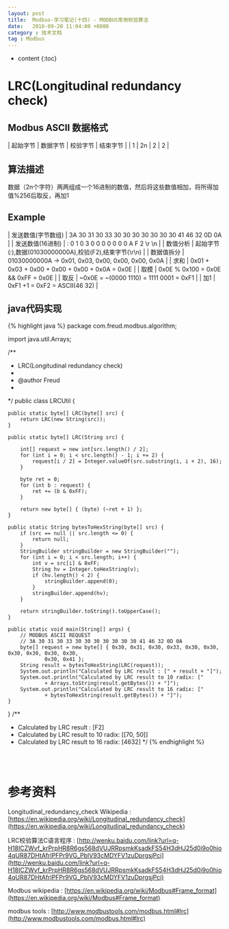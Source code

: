 ```yaml
---
layout: post
title:  Modbus-学习笔记(十四) - MODBUS常用校验算法
date:   2016-09-20 11:04:00 +0800
category : 技术文档
tag : Modbus
---
```


* content
{:toc}


LRC(Longitudinal redundancy check)
=============================

Modbus ASCII 数据格式
-----------------------------

| 起始字节 | 数据字节 | 校验字节 | 结束字节 |
| 1        | 2n       | 2        | 2        |

算法描述
-----------------------------

数据（2n个字符）两两组成一个16进制的数值，然后将这些数值相加，将所得加值%256后取反，再加1

Example
-----------------------------

| 发送数值(字节数组) | 3A 30 31 30 33 30 30 30 30 30 30 30 41 46 32 0D 0A     |
| 发送数值(16进制)   |  :  0  1  0  3  0  0  0  0  0  0  0  A  F  2 \r \n     |
| 数值分析           | 起始字节(:),数据(01030000000A),校验(F2),结束字节(\r\n) |
| 数据值拆分         | 01030000000A -> 0x01, 0x03, 0x00, 0x00, 0x00, 0x0A     |
| 求和               | 0x01 + 0x03 + 0x00 + 0x00 + 0x00 + 0x0A = 0x0E         |
| 取模               | 0x0E % 0x100 = 0x0E && 0xFF = 0x0E                     |
| 取反               | ~0x0E = ~(0000 1110) = 1111 0001 = 0xF1                |
| 加1                | 0xF1 +1 = 0xF2 = ASCII(46 32)                          |

java代码实现
-----------------------------

{% highlight java %}
package com.freud.modbus.algorithm;

import java.util.Arrays;

/**
 * LRC(Longitudinal redundancy check)
 * 
 * @author Freud
 *
 */
public class LRCUtil {

	public static byte[] LRC(byte[] src) {
		return LRC(new String(src));
	}

	public static byte[] LRC(String src) {

		int[] request = new int[src.length() / 2];
		for (int i = 0; i < src.length() - 1; i += 2) {
			request[i / 2] = Integer.valueOf(src.substring(i, i + 2), 16);
		}

		byte ret = 0;
		for (int b : request) {
			ret += (b & 0xFF);
		}

		return new byte[] { (byte) (~ret + 1) };
	}

	public static String bytesToHexString(byte[] src) {
		if (src == null || src.length <= 0) {
			return null;
		}
		StringBuilder stringBuilder = new StringBuilder("");
		for (int i = 0; i < src.length; i++) {
			int v = src[i] & 0xFF;
			String hv = Integer.toHexString(v);
			if (hv.length() < 2) {
				stringBuilder.append(0);
			}
			stringBuilder.append(hv);
		}

		return stringBuilder.toString().toUpperCase();
	}

	public static void main(String[] args) {
		// MODBUS ASCII REQUEST
		// 3A 30 31 30 33 30 30 30 30 30 30 30 41 46 32 0D 0A
		byte[] request = new byte[] { 0x30, 0x31, 0x30, 0x33, 0x30, 0x30, 0x30, 0x30, 0x30, 0x30,
				0x30, 0x41 };
		String result = bytesToHexString(LRC(request));
		System.out.println("Calculated by LRC result : [" + result + "]");
		System.out.println("Calculated by LRC result to 10 radix: ["
				+ Arrays.toString(result.getBytes()) + "]");
		System.out.println("Calculated by LRC result to 16 radix: ["
				+ bytesToHexString(result.getBytes()) + "]");
	}

}
/**
 * Calculated by LRC result : [F2]
 * Calculated by LRC result to 10 radix: [[70, 50]]
 * Calculated by LRC result to 16 radix: [4632]
 */
{% endhighlight %}

<br>
<br>

参考资料
================================

Longitudinal_redundancy_check Wikipedia : [https://en.wikipedia.org/wiki/Longitudinal_redundancy_check](https://en.wikipedia.org/wiki/Longitudinal_redundancy_check)

LRC校验算法C语言程序 : [http://wenku.baidu.com/link?url=q-H18ICZWvf_krPrpHR8R6gs568dVUJRRpsmkKsadkFS54H3dHJ25d0i9o0hio4qUR87DHtAfrlPFPr9VG_PblV93cMDYFV1zuDprgsjPci](http://wenku.baidu.com/link?url=q-H18ICZWvf_krPrpHR8R6gs568dVUJRRpsmkKsadkFS54H3dHJ25d0i9o0hio4qUR87DHtAfrlPFPr9VG_PblV93cMDYFV1zuDprgsjPci)

Modbus wikipedia : [https://en.wikipedia.org/wiki/Modbus#Frame_format](https://en.wikipedia.org/wiki/Modbus#Frame_format)

modbus tools : [http://www.modbustools.com/modbus.html#lrc](http://www.modbustools.com/modbus.html#lrc)